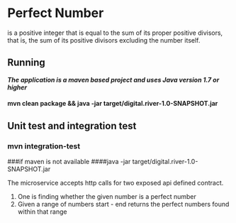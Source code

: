 # Perfect Number
is a positive integer that is equal to the sum of its proper positive divisors, that is,
the sum of its positive divisors excluding the number itself.

## Running
***The application is a maven based project and uses Java version 1.7 or higher***
#### mvn clean package && java -jar target/digital.river-1.0-SNAPSHOT.jar

## Unit test and integration test
### mvn integration-test

###if maven is not available
####java -jar target/digital.river-1.0-SNAPSHOT.jar

The microservice accepts http calls for two exposed api defined contract.
1.  One is finding whether the given number is a perfect number
2.  Given a range of numbers start - end returns the perfect numbers found within that range


